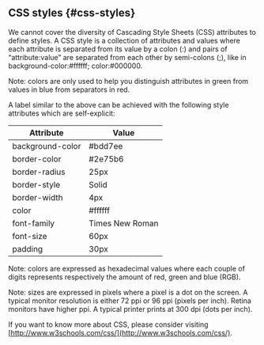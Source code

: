 ## CSS styles {#css-styles}

We cannot cover the diversity of Cascading Style Sheets (CSS) attributes to define styles. A CSS style is a collection of attributes and values where each attribute is separated from its value by a colon (:) and pairs of “attribute:value” are separated from each other by semi-colons (;), like in background-color:#ffffff; color:#000000.

Note: colors are only used to help you distinguish attributes in green from values in blue from separators in red.

A label similar to the above can be achieved with the following style attributes which are self-explicit:

| Attribute | Value |
| --- | --- |
| background-color | #bdd7ee |
| border-color | #2e75b6 |
| border-radius | 25px |
| border-style | Solid |
| border-width | 4px |
| color | #ffffff |
| font-family | Times New Roman |
| font-size | 60px |
| padding | 30px |

Note: colors are expressed as hexadecimal values where each couple of digits represents respectively the amount of red, green and blue (RGB).

Note: sizes are expressed in pixels where a pixel is a dot on the screen. A typical monitor resolution is either 72 ppi or 96 ppi (pixels per inch). Retina monitors have higher ppi. A typical printer prints at 300 dpi (dots per inch).

If you want to know more about CSS, please consider visiting [http://www.w3schools.com/css/](http://www.w3schools.com/css/).